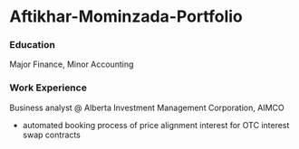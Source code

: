 # Aftikhar-Mominzada-Portfolio

### Education
Major Finance, Minor Accounting

### Work Experience
Business analyst @ Alberta Investment Management Corporation, AIMCO
- automated booking process of price alignment interest for OTC interest swap contracts 
